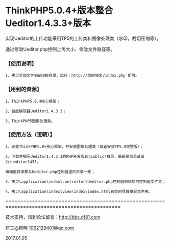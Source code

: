 # ThinkPHP5.0.4+版本整合Ueditor1.4.3.3+版本

实现Ueditor的上传功能采用TP5的上传类和图像处理类（水印，裁切压缩等），


通过修改Ueditor.php控制上传大小、修改文件路径等。



### 【使用说明】

```
1、拷贝全部文件到WEB根目录，运行：http://您的域名/index.php 即可。

```


### 【用到的资源】

```
1、ThinkPHP5.0.4核心框架；

2、百度编辑器Ueditor1.4.3.3；

3、ThinkPHP5图像处理类。

```


### 【使用方法（逻辑）】

```
1、安装ThinkPHP5.0+核心框架，并安装图像处理类（或者安装TP5.0完整版）；

2、下载并解压Ueditor1.4.3.3的PHP开发版到/public/目录，编辑器目录请设为:ueditor1433，

编辑器目录要与Ueditor.php控制器里的目录一致；

3、拷贝\application\index\controller\Ueditor.php控制器到你项目控制器文件夹；

4、拷贝\application\index\view\index\index.html到你的项目模板文件夹。

```


=============================================================================================



技术支持，请到论坛留言：http://bbs.df81.com

符工@邦明 1062129401@qq.com

2017.01.05   
